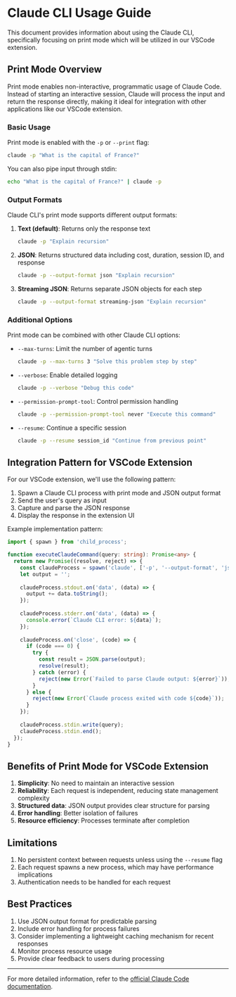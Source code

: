 # Claude CLI Usage Guide

This document provides information about using the Claude CLI, specifically focusing on print mode which will be utilized in our VSCode extension.

## Print Mode Overview

Print mode enables non-interactive, programmatic usage of Claude Code. Instead of starting an interactive session, Claude will process the input and return the response directly, making it ideal for integration with other applications like our VSCode extension.

### Basic Usage

Print mode is enabled with the `-p` or `--print` flag:

```bash
claude -p "What is the capital of France?"
```

You can also pipe input through stdin:

```bash
echo "What is the capital of France?" | claude -p
```

### Output Formats

Claude CLI's print mode supports different output formats:

1. **Text (default)**: Returns only the response text
   ```bash
   claude -p "Explain recursion"
   ```

2. **JSON**: Returns structured data including cost, duration, session ID, and response
   ```bash
   claude -p --output-format json "Explain recursion"
   ```

3. **Streaming JSON**: Returns separate JSON objects for each step
   ```bash
   claude -p --output-format streaming-json "Explain recursion"
   ```

### Additional Options

Print mode can be combined with other Claude CLI options:

- `--max-turns`: Limit the number of agentic turns
  ```bash
  claude -p --max-turns 3 "Solve this problem step by step"
  ```

- `--verbose`: Enable detailed logging
  ```bash
  claude -p --verbose "Debug this code"
  ```

- `--permission-prompt-tool`: Control permission handling
  ```bash
  claude -p --permission-prompt-tool never "Execute this command"
  ```

- `--resume`: Continue a specific session
  ```bash
  claude -p --resume session_id "Continue from previous point"
  ```

## Integration Pattern for VSCode Extension

For our VSCode extension, we'll use the following pattern:

1. Spawn a Claude CLI process with print mode and JSON output format
2. Send the user's query as input
3. Capture and parse the JSON response
4. Display the response in the extension UI

Example implementation pattern:

```typescript
import { spawn } from 'child_process';

function executeClaudeCommand(query: string): Promise<any> {
  return new Promise((resolve, reject) => {
    const claudeProcess = spawn('claude', ['-p', '--output-format', 'json']);
    let output = '';
    
    claudeProcess.stdout.on('data', (data) => {
      output += data.toString();
    });
    
    claudeProcess.stderr.on('data', (data) => {
      console.error(`Claude CLI error: ${data}`);
    });
    
    claudeProcess.on('close', (code) => {
      if (code === 0) {
        try {
          const result = JSON.parse(output);
          resolve(result);
        } catch (error) {
          reject(new Error(`Failed to parse Claude output: ${error}`));
        }
      } else {
        reject(new Error(`Claude process exited with code ${code}`));
      }
    });
    
    claudeProcess.stdin.write(query);
    claudeProcess.stdin.end();
  });
}
```

## Benefits of Print Mode for VSCode Extension

1. **Simplicity**: No need to maintain an interactive session
2. **Reliability**: Each request is independent, reducing state management complexity
3. **Structured data**: JSON output provides clear structure for parsing
4. **Error handling**: Better isolation of failures
5. **Resource efficiency**: Processes terminate after completion

## Limitations

1. No persistent context between requests unless using the `--resume` flag
2. Each request spawns a new process, which may have performance implications
3. Authentication needs to be handled for each request

## Best Practices

1. Use JSON output format for predictable parsing
2. Include error handling for process failures
3. Consider implementing a lightweight caching mechanism for recent responses
4. Monitor process resource usage
5. Provide clear feedback to users during processing

---

For more detailed information, refer to the [official Claude Code documentation](https://docs.anthropic.com/en/docs/claude-code/cli-usage).